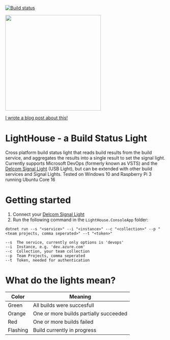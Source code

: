[![Build status](https://ci.appveyor.com/api/projects/status/gxvow4bygb6rb70e?svg=true)](https://ci.appveyor.com/project/josdeweger/lighthouse)

<img src=https://www.delcomproducts.com/images/BeaconSRed.jpg width="300">

[I wrote a blog post about this!](https://www.josdeweger.nl/article/lighthouse/)

# LightHouse - a Build Status Light
Cross platform build status light that reads build results from the build service, and aggregates the results into a single result to set the signal light. Currently supports Microsoft DevOps (formerly known as VSTS) and the [Delcom Signal Light](https://www.delcomproducts.com/productdetails.asp?PartNumber=904007-B) (USB Light), but can be extended with other build services and Signal Lights.
Tested on Windows 10 and Raspberry Pi 3 running Ubuntu Core 16

# Getting started
1. Connect your [Delcom Signal Light](https://www.delcomproducts.com/productdetails.asp?PartNumber=904007-B)
2. Run the following command in the `LightHouse.ConsoleApp` folder: 
```
dotnet run --s "<service>" --i "<instance>" --c "<collection>" --p "<team projects, comma seperated>" --t "<token>"
```

`--s  The service, currently only options is 'devops'`  
`--i  Instance, e.g. 'dev.azure.com'`  
`--c  Collection, your team collection`  
`--p  Team Projects, comma seperated`  
`--t  Token, needed for authentication`

# What do the lights mean?
| Color | Meaning |
|--|--|
| Green | All builds were succesfull
| Orange | One or more builds partially succeeded
| Red | One or more builds failed
| Flashing | Build currently in progress
